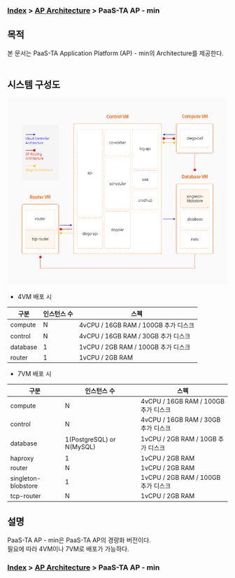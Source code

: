 ### [Index](https://github.com/okpc579/paasta-guide-new/blob/main/README.md) > [AP Architecture](../README.md) > PaaS-TA AP - min

## 목적
본 문서는 PaaS-TA Application Platform (AP) - min의 Architecture를 제공한다.
<br><br>

## 시스템 구성도
![PaaS-TA AP - min Architecture](image/ap_architecture_min.png)

- 4VM 배포 시

| 구분  | 인스턴스 수| 스펙 |
|-------|----|-----|
| compute | N | 4vCPU / 16GB RAM / 100GB 추가 디스크 |
| control | N | 4vCPU / 16GB RAM / 30GB 추가 디스크 |
| database | 1 | 1vCPU / 2GB RAM / 100GB 추가 디스크 |
| router | 1 | 1vCPU / 2GB RAM |

- 7VM 배포 시

| 구분  | 인스턴스 수| 스펙 |
|-------|----|-----|
| compute | N | 4vCPU / 16GB RAM / 100GB 추가 디스크 |
| control | N | 4vCPU / 16GB RAM / 30GB 추가 디스크 |
| database | 1(PostgreSQL) or N(MySQL) | 1vCPU / 2GB RAM / 10GB 추가 디스크 |
| haproxy | 1 | 1vCPU / 2GB RAM |
| router | N | 1vCPU / 2GB RAM  |
| singleton-blobstore | 1 | 1vCPU / 2GB RAM / 100GB 추가 디스크 |
| tcp-router | N | 1vCPU / 2GB RAM |



## 설명
PaaS-TA AP - min은 PaaS-TA AP의 경량화 버전이다.  
필요에 따라 4VM이나 7VM로 배포가 가능하다.


### [Index](https://github.com/okpc579/paasta-guide-new/blob/main/README.md) > [AP Architecture](../README.md) > PaaS-TA AP - min
